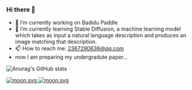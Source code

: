 ### Hi there 👋
- 🔭 I’m currently working on Badidu Paddle
- 🌱 I’m currently learning Stable Diffusion, a machine learning model which takes as input a natural language description and produces an image matching that description.
- 📫 How to reach me: 2367290636@qq.com
- now I am preparing my undergradute paper...


<!--
**mhy-666/mhy-666** is a ✨ _special_ ✨ repository because its `README.md` (this file) appears on your GitHub profile.

Here are some ideas to get you started:
-->
![Anurag's GitHub stats](https://github-readme-stats.vercel.app/api?username=mhy-666&show_icons=true&theme=cobalt&count_private=true&bg_color=#FBC2EB,#A6C1EE)

<!-- real time -->
<a href="https://moon-svg.minung.dev">
  <img src="https://moon-svg.minung.dev/moon.svg?theme=basic" alt="moon.svg" />
</a>

<!-- specific date -->
<a href="https://moon-svg.minung.dev">
  <img src="https://moon-svg.minung.dev/moon.svg?date=2022-03-24&theme=basic" alt="moon.svg" />
</a>

